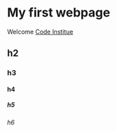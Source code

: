 # My first webpage

Welcome [Code Institue](http://codeinstitute.net)

## h2

### h3

#### h4

##### h5

###### h6
